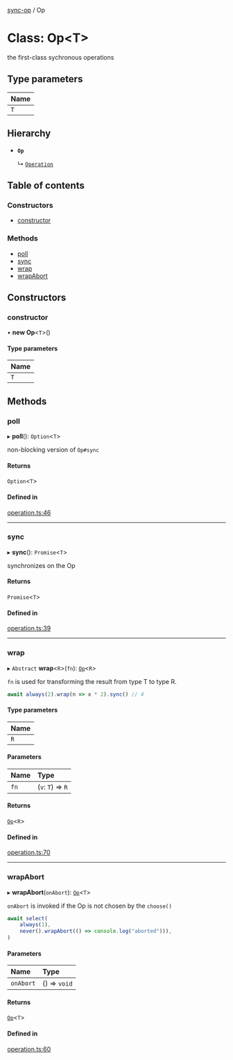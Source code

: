 [sync-op](../README.md) / Op

# Class: Op<T\>

the first-class sychronous operations

## Type parameters

| Name |
| :------ |
| `T` |

## Hierarchy

- **`Op`**

  ↳ [`Operation`](Operation.md)

## Table of contents

### Constructors

- [constructor](Op.md#constructor)

### Methods

- [poll](Op.md#poll)
- [sync](Op.md#sync)
- [wrap](Op.md#wrap)
- [wrapAbort](Op.md#wrapabort)

## Constructors

### constructor

• **new Op**<`T`\>()

#### Type parameters

| Name |
| :------ |
| `T` |

## Methods

### poll

▸ **poll**(): `Option`<`T`\>

non-blocking version of `Op#sync`

#### Returns

`Option`<`T`\>

#### Defined in

[operation.ts:46](https://github.com/dhcmrlchtdj/sync-op/blob/edd6222/src/operation.ts#L46)

___

### sync

▸ **sync**(): `Promise`<`T`\>

synchronizes on the Op

#### Returns

`Promise`<`T`\>

#### Defined in

[operation.ts:39](https://github.com/dhcmrlchtdj/sync-op/blob/edd6222/src/operation.ts#L39)

___

### wrap

▸ `Abstract` **wrap**<`R`\>(`fn`): [`Op`](Op.md)<`R`\>

`fn` is used for transforming the result from type T to type R.

```typescript
await always(2).wrap(n => x * 2).sync() // 4
```

#### Type parameters

| Name |
| :------ |
| `R` |

#### Parameters

| Name | Type |
| :------ | :------ |
| `fn` | (`v`: `T`) => `R` |

#### Returns

[`Op`](Op.md)<`R`\>

#### Defined in

[operation.ts:70](https://github.com/dhcmrlchtdj/sync-op/blob/edd6222/src/operation.ts#L70)

___

### wrapAbort

▸ **wrapAbort**(`onAbort`): [`Op`](Op.md)<`T`\>

`onAbort` is invoked if the Op is not chosen by the `choose()`

```typescript
await select(
	always(1),
	never().wrapAbort(() => console.log("aborted"))),
)
```

#### Parameters

| Name | Type |
| :------ | :------ |
| `onAbort` | () => `void` |

#### Returns

[`Op`](Op.md)<`T`\>

#### Defined in

[operation.ts:60](https://github.com/dhcmrlchtdj/sync-op/blob/edd6222/src/operation.ts#L60)
